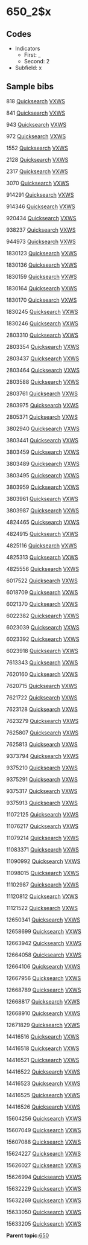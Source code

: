 # 650\_2$x

## Codes

-   Indicators
    -   First: \_
    -   Second: 2
-   Subfield: x

## Sample bibs

818 [Quicksearch](https://search.library.yale.edu/catalog/818) [VXWS](http://prodorbis.library.yale.edu:7014/vxws/GetHoldingsService?bibId=818)

841 [Quicksearch](https://search.library.yale.edu/catalog/841) [VXWS](http://prodorbis.library.yale.edu:7014/vxws/GetHoldingsService?bibId=841)

943 [Quicksearch](https://search.library.yale.edu/catalog/943) [VXWS](http://prodorbis.library.yale.edu:7014/vxws/GetHoldingsService?bibId=943)

972 [Quicksearch](https://search.library.yale.edu/catalog/972) [VXWS](http://prodorbis.library.yale.edu:7014/vxws/GetHoldingsService?bibId=972)

1552 [Quicksearch](https://search.library.yale.edu/catalog/1552) [VXWS](http://prodorbis.library.yale.edu:7014/vxws/GetHoldingsService?bibId=1552)

2128 [Quicksearch](https://search.library.yale.edu/catalog/2128) [VXWS](http://prodorbis.library.yale.edu:7014/vxws/GetHoldingsService?bibId=2128)

2317 [Quicksearch](https://search.library.yale.edu/catalog/2317) [VXWS](http://prodorbis.library.yale.edu:7014/vxws/GetHoldingsService?bibId=2317)

3070 [Quicksearch](https://search.library.yale.edu/catalog/3070) [VXWS](http://prodorbis.library.yale.edu:7014/vxws/GetHoldingsService?bibId=3070)

914291 [Quicksearch](https://search.library.yale.edu/catalog/914291) [VXWS](http://prodorbis.library.yale.edu:7014/vxws/GetHoldingsService?bibId=914291)

914346 [Quicksearch](https://search.library.yale.edu/catalog/914346) [VXWS](http://prodorbis.library.yale.edu:7014/vxws/GetHoldingsService?bibId=914346)

920434 [Quicksearch](https://search.library.yale.edu/catalog/920434) [VXWS](http://prodorbis.library.yale.edu:7014/vxws/GetHoldingsService?bibId=920434)

938237 [Quicksearch](https://search.library.yale.edu/catalog/938237) [VXWS](http://prodorbis.library.yale.edu:7014/vxws/GetHoldingsService?bibId=938237)

944973 [Quicksearch](https://search.library.yale.edu/catalog/944973) [VXWS](http://prodorbis.library.yale.edu:7014/vxws/GetHoldingsService?bibId=944973)

1830123 [Quicksearch](https://search.library.yale.edu/catalog/1830123) [VXWS](http://prodorbis.library.yale.edu:7014/vxws/GetHoldingsService?bibId=1830123)

1830136 [Quicksearch](https://search.library.yale.edu/catalog/1830136) [VXWS](http://prodorbis.library.yale.edu:7014/vxws/GetHoldingsService?bibId=1830136)

1830159 [Quicksearch](https://search.library.yale.edu/catalog/1830159) [VXWS](http://prodorbis.library.yale.edu:7014/vxws/GetHoldingsService?bibId=1830159)

1830164 [Quicksearch](https://search.library.yale.edu/catalog/1830164) [VXWS](http://prodorbis.library.yale.edu:7014/vxws/GetHoldingsService?bibId=1830164)

1830170 [Quicksearch](https://search.library.yale.edu/catalog/1830170) [VXWS](http://prodorbis.library.yale.edu:7014/vxws/GetHoldingsService?bibId=1830170)

1830245 [Quicksearch](https://search.library.yale.edu/catalog/1830245) [VXWS](http://prodorbis.library.yale.edu:7014/vxws/GetHoldingsService?bibId=1830245)

1830246 [Quicksearch](https://search.library.yale.edu/catalog/1830246) [VXWS](http://prodorbis.library.yale.edu:7014/vxws/GetHoldingsService?bibId=1830246)

2803310 [Quicksearch](https://search.library.yale.edu/catalog/2803310) [VXWS](http://prodorbis.library.yale.edu:7014/vxws/GetHoldingsService?bibId=2803310)

2803354 [Quicksearch](https://search.library.yale.edu/catalog/2803354) [VXWS](http://prodorbis.library.yale.edu:7014/vxws/GetHoldingsService?bibId=2803354)

2803437 [Quicksearch](https://search.library.yale.edu/catalog/2803437) [VXWS](http://prodorbis.library.yale.edu:7014/vxws/GetHoldingsService?bibId=2803437)

2803464 [Quicksearch](https://search.library.yale.edu/catalog/2803464) [VXWS](http://prodorbis.library.yale.edu:7014/vxws/GetHoldingsService?bibId=2803464)

2803588 [Quicksearch](https://search.library.yale.edu/catalog/2803588) [VXWS](http://prodorbis.library.yale.edu:7014/vxws/GetHoldingsService?bibId=2803588)

2803761 [Quicksearch](https://search.library.yale.edu/catalog/2803761) [VXWS](http://prodorbis.library.yale.edu:7014/vxws/GetHoldingsService?bibId=2803761)

2803975 [Quicksearch](https://search.library.yale.edu/catalog/2803975) [VXWS](http://prodorbis.library.yale.edu:7014/vxws/GetHoldingsService?bibId=2803975)

2805371 [Quicksearch](https://search.library.yale.edu/catalog/2805371) [VXWS](http://prodorbis.library.yale.edu:7014/vxws/GetHoldingsService?bibId=2805371)

3802940 [Quicksearch](https://search.library.yale.edu/catalog/3802940) [VXWS](http://prodorbis.library.yale.edu:7014/vxws/GetHoldingsService?bibId=3802940)

3803441 [Quicksearch](https://search.library.yale.edu/catalog/3803441) [VXWS](http://prodorbis.library.yale.edu:7014/vxws/GetHoldingsService?bibId=3803441)

3803459 [Quicksearch](https://search.library.yale.edu/catalog/3803459) [VXWS](http://prodorbis.library.yale.edu:7014/vxws/GetHoldingsService?bibId=3803459)

3803489 [Quicksearch](https://search.library.yale.edu/catalog/3803489) [VXWS](http://prodorbis.library.yale.edu:7014/vxws/GetHoldingsService?bibId=3803489)

3803495 [Quicksearch](https://search.library.yale.edu/catalog/3803495) [VXWS](http://prodorbis.library.yale.edu:7014/vxws/GetHoldingsService?bibId=3803495)

3803959 [Quicksearch](https://search.library.yale.edu/catalog/3803959) [VXWS](http://prodorbis.library.yale.edu:7014/vxws/GetHoldingsService?bibId=3803959)

3803961 [Quicksearch](https://search.library.yale.edu/catalog/3803961) [VXWS](http://prodorbis.library.yale.edu:7014/vxws/GetHoldingsService?bibId=3803961)

3803987 [Quicksearch](https://search.library.yale.edu/catalog/3803987) [VXWS](http://prodorbis.library.yale.edu:7014/vxws/GetHoldingsService?bibId=3803987)

4824465 [Quicksearch](https://search.library.yale.edu/catalog/4824465) [VXWS](http://prodorbis.library.yale.edu:7014/vxws/GetHoldingsService?bibId=4824465)

4824915 [Quicksearch](https://search.library.yale.edu/catalog/4824915) [VXWS](http://prodorbis.library.yale.edu:7014/vxws/GetHoldingsService?bibId=4824915)

4825116 [Quicksearch](https://search.library.yale.edu/catalog/4825116) [VXWS](http://prodorbis.library.yale.edu:7014/vxws/GetHoldingsService?bibId=4825116)

4825313 [Quicksearch](https://search.library.yale.edu/catalog/4825313) [VXWS](http://prodorbis.library.yale.edu:7014/vxws/GetHoldingsService?bibId=4825313)

4825556 [Quicksearch](https://search.library.yale.edu/catalog/4825556) [VXWS](http://prodorbis.library.yale.edu:7014/vxws/GetHoldingsService?bibId=4825556)

6017522 [Quicksearch](https://search.library.yale.edu/catalog/6017522) [VXWS](http://prodorbis.library.yale.edu:7014/vxws/GetHoldingsService?bibId=6017522)

6018709 [Quicksearch](https://search.library.yale.edu/catalog/6018709) [VXWS](http://prodorbis.library.yale.edu:7014/vxws/GetHoldingsService?bibId=6018709)

6021370 [Quicksearch](https://search.library.yale.edu/catalog/6021370) [VXWS](http://prodorbis.library.yale.edu:7014/vxws/GetHoldingsService?bibId=6021370)

6022382 [Quicksearch](https://search.library.yale.edu/catalog/6022382) [VXWS](http://prodorbis.library.yale.edu:7014/vxws/GetHoldingsService?bibId=6022382)

6023039 [Quicksearch](https://search.library.yale.edu/catalog/6023039) [VXWS](http://prodorbis.library.yale.edu:7014/vxws/GetHoldingsService?bibId=6023039)

6023392 [Quicksearch](https://search.library.yale.edu/catalog/6023392) [VXWS](http://prodorbis.library.yale.edu:7014/vxws/GetHoldingsService?bibId=6023392)

6023918 [Quicksearch](https://search.library.yale.edu/catalog/6023918) [VXWS](http://prodorbis.library.yale.edu:7014/vxws/GetHoldingsService?bibId=6023918)

7613343 [Quicksearch](https://search.library.yale.edu/catalog/7613343) [VXWS](http://prodorbis.library.yale.edu:7014/vxws/GetHoldingsService?bibId=7613343)

7620160 [Quicksearch](https://search.library.yale.edu/catalog/7620160) [VXWS](http://prodorbis.library.yale.edu:7014/vxws/GetHoldingsService?bibId=7620160)

7620715 [Quicksearch](https://search.library.yale.edu/catalog/7620715) [VXWS](http://prodorbis.library.yale.edu:7014/vxws/GetHoldingsService?bibId=7620715)

7621722 [Quicksearch](https://search.library.yale.edu/catalog/7621722) [VXWS](http://prodorbis.library.yale.edu:7014/vxws/GetHoldingsService?bibId=7621722)

7623128 [Quicksearch](https://search.library.yale.edu/catalog/7623128) [VXWS](http://prodorbis.library.yale.edu:7014/vxws/GetHoldingsService?bibId=7623128)

7623279 [Quicksearch](https://search.library.yale.edu/catalog/7623279) [VXWS](http://prodorbis.library.yale.edu:7014/vxws/GetHoldingsService?bibId=7623279)

7625807 [Quicksearch](https://search.library.yale.edu/catalog/7625807) [VXWS](http://prodorbis.library.yale.edu:7014/vxws/GetHoldingsService?bibId=7625807)

7625813 [Quicksearch](https://search.library.yale.edu/catalog/7625813) [VXWS](http://prodorbis.library.yale.edu:7014/vxws/GetHoldingsService?bibId=7625813)

9373794 [Quicksearch](https://search.library.yale.edu/catalog/9373794) [VXWS](http://prodorbis.library.yale.edu:7014/vxws/GetHoldingsService?bibId=9373794)

9375210 [Quicksearch](https://search.library.yale.edu/catalog/9375210) [VXWS](http://prodorbis.library.yale.edu:7014/vxws/GetHoldingsService?bibId=9375210)

9375291 [Quicksearch](https://search.library.yale.edu/catalog/9375291) [VXWS](http://prodorbis.library.yale.edu:7014/vxws/GetHoldingsService?bibId=9375291)

9375317 [Quicksearch](https://search.library.yale.edu/catalog/9375317) [VXWS](http://prodorbis.library.yale.edu:7014/vxws/GetHoldingsService?bibId=9375317)

9375913 [Quicksearch](https://search.library.yale.edu/catalog/9375913) [VXWS](http://prodorbis.library.yale.edu:7014/vxws/GetHoldingsService?bibId=9375913)

11072125 [Quicksearch](https://search.library.yale.edu/catalog/11072125) [VXWS](http://prodorbis.library.yale.edu:7014/vxws/GetHoldingsService?bibId=11072125)

11076217 [Quicksearch](https://search.library.yale.edu/catalog/11076217) [VXWS](http://prodorbis.library.yale.edu:7014/vxws/GetHoldingsService?bibId=11076217)

11079214 [Quicksearch](https://search.library.yale.edu/catalog/11079214) [VXWS](http://prodorbis.library.yale.edu:7014/vxws/GetHoldingsService?bibId=11079214)

11083371 [Quicksearch](https://search.library.yale.edu/catalog/11083371) [VXWS](http://prodorbis.library.yale.edu:7014/vxws/GetHoldingsService?bibId=11083371)

11090992 [Quicksearch](https://search.library.yale.edu/catalog/11090992) [VXWS](http://prodorbis.library.yale.edu:7014/vxws/GetHoldingsService?bibId=11090992)

11098015 [Quicksearch](https://search.library.yale.edu/catalog/11098015) [VXWS](http://prodorbis.library.yale.edu:7014/vxws/GetHoldingsService?bibId=11098015)

11102987 [Quicksearch](https://search.library.yale.edu/catalog/11102987) [VXWS](http://prodorbis.library.yale.edu:7014/vxws/GetHoldingsService?bibId=11102987)

11120812 [Quicksearch](https://search.library.yale.edu/catalog/11120812) [VXWS](http://prodorbis.library.yale.edu:7014/vxws/GetHoldingsService?bibId=11120812)

11121522 [Quicksearch](https://search.library.yale.edu/catalog/11121522) [VXWS](http://prodorbis.library.yale.edu:7014/vxws/GetHoldingsService?bibId=11121522)

12650341 [Quicksearch](https://search.library.yale.edu/catalog/12650341) [VXWS](http://prodorbis.library.yale.edu:7014/vxws/GetHoldingsService?bibId=12650341)

12658699 [Quicksearch](https://search.library.yale.edu/catalog/12658699) [VXWS](http://prodorbis.library.yale.edu:7014/vxws/GetHoldingsService?bibId=12658699)

12663942 [Quicksearch](https://search.library.yale.edu/catalog/12663942) [VXWS](http://prodorbis.library.yale.edu:7014/vxws/GetHoldingsService?bibId=12663942)

12664058 [Quicksearch](https://search.library.yale.edu/catalog/12664058) [VXWS](http://prodorbis.library.yale.edu:7014/vxws/GetHoldingsService?bibId=12664058)

12664106 [Quicksearch](https://search.library.yale.edu/catalog/12664106) [VXWS](http://prodorbis.library.yale.edu:7014/vxws/GetHoldingsService?bibId=12664106)

12667956 [Quicksearch](https://search.library.yale.edu/catalog/12667956) [VXWS](http://prodorbis.library.yale.edu:7014/vxws/GetHoldingsService?bibId=12667956)

12668789 [Quicksearch](https://search.library.yale.edu/catalog/12668789) [VXWS](http://prodorbis.library.yale.edu:7014/vxws/GetHoldingsService?bibId=12668789)

12668817 [Quicksearch](https://search.library.yale.edu/catalog/12668817) [VXWS](http://prodorbis.library.yale.edu:7014/vxws/GetHoldingsService?bibId=12668817)

12668910 [Quicksearch](https://search.library.yale.edu/catalog/12668910) [VXWS](http://prodorbis.library.yale.edu:7014/vxws/GetHoldingsService?bibId=12668910)

12671829 [Quicksearch](https://search.library.yale.edu/catalog/12671829) [VXWS](http://prodorbis.library.yale.edu:7014/vxws/GetHoldingsService?bibId=12671829)

14416516 [Quicksearch](https://search.library.yale.edu/catalog/14416516) [VXWS](http://prodorbis.library.yale.edu:7014/vxws/GetHoldingsService?bibId=14416516)

14416518 [Quicksearch](https://search.library.yale.edu/catalog/14416518) [VXWS](http://prodorbis.library.yale.edu:7014/vxws/GetHoldingsService?bibId=14416518)

14416521 [Quicksearch](https://search.library.yale.edu/catalog/14416521) [VXWS](http://prodorbis.library.yale.edu:7014/vxws/GetHoldingsService?bibId=14416521)

14416522 [Quicksearch](https://search.library.yale.edu/catalog/14416522) [VXWS](http://prodorbis.library.yale.edu:7014/vxws/GetHoldingsService?bibId=14416522)

14416523 [Quicksearch](https://search.library.yale.edu/catalog/14416523) [VXWS](http://prodorbis.library.yale.edu:7014/vxws/GetHoldingsService?bibId=14416523)

14416525 [Quicksearch](https://search.library.yale.edu/catalog/14416525) [VXWS](http://prodorbis.library.yale.edu:7014/vxws/GetHoldingsService?bibId=14416525)

14416526 [Quicksearch](https://search.library.yale.edu/catalog/14416526) [VXWS](http://prodorbis.library.yale.edu:7014/vxws/GetHoldingsService?bibId=14416526)

15604256 [Quicksearch](https://search.library.yale.edu/catalog/15604256) [VXWS](http://prodorbis.library.yale.edu:7014/vxws/GetHoldingsService?bibId=15604256)

15607049 [Quicksearch](https://search.library.yale.edu/catalog/15607049) [VXWS](http://prodorbis.library.yale.edu:7014/vxws/GetHoldingsService?bibId=15607049)

15607088 [Quicksearch](https://search.library.yale.edu/catalog/15607088) [VXWS](http://prodorbis.library.yale.edu:7014/vxws/GetHoldingsService?bibId=15607088)

15624227 [Quicksearch](https://search.library.yale.edu/catalog/15624227) [VXWS](http://prodorbis.library.yale.edu:7014/vxws/GetHoldingsService?bibId=15624227)

15626027 [Quicksearch](https://search.library.yale.edu/catalog/15626027) [VXWS](http://prodorbis.library.yale.edu:7014/vxws/GetHoldingsService?bibId=15626027)

15626994 [Quicksearch](https://search.library.yale.edu/catalog/15626994) [VXWS](http://prodorbis.library.yale.edu:7014/vxws/GetHoldingsService?bibId=15626994)

15632229 [Quicksearch](https://search.library.yale.edu/catalog/15632229) [VXWS](http://prodorbis.library.yale.edu:7014/vxws/GetHoldingsService?bibId=15632229)

15632269 [Quicksearch](https://search.library.yale.edu/catalog/15632269) [VXWS](http://prodorbis.library.yale.edu:7014/vxws/GetHoldingsService?bibId=15632269)

15633050 [Quicksearch](https://search.library.yale.edu/catalog/15633050) [VXWS](http://prodorbis.library.yale.edu:7014/vxws/GetHoldingsService?bibId=15633050)

15633205 [Quicksearch](https://search.library.yale.edu/catalog/15633205) [VXWS](http://prodorbis.library.yale.edu:7014/vxws/GetHoldingsService?bibId=15633205)

**Parent topic:**[650](../../tags/650/650.md)

